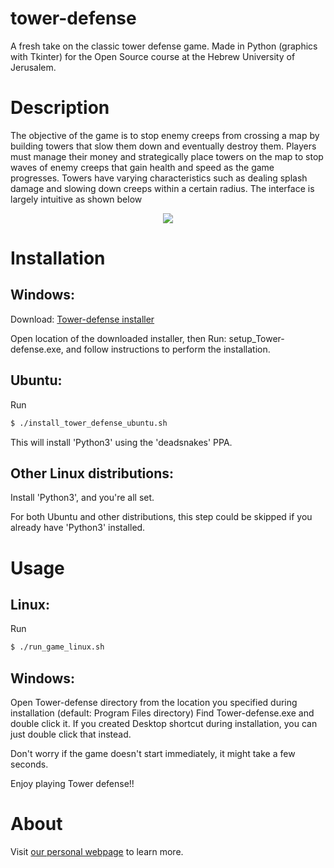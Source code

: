 # tower-defense


A fresh take on the classic tower defense game. Made in Python (graphics with Tkinter) for the Open Source course at the Hebrew University of Jerusalem.


# Description

The objective of the game is to stop enemy creeps from crossing a map by building towers that slow them down and eventually destroy them. Players must manage their money and strategically place towers on the map to stop waves of enemy creeps that gain health and speed as the game progresses. Towers have varying characteristics such as dealing splash damage and slowing down creeps within a certain radius. The interface is largely intuitive as shown below

<p align="center">
<img src="/img/interface.png">
</p>

# Installation

## Windows:

Download: 
[Tower-defense installer](https://github.com/opensource-ninjas/tower-defense/raw/master/setup_Tower-defense.exe)

Open location of the downloaded installer, then
Run: setup_Tower-defense.exe, and follow instructions to perform the installation.

## Ubuntu:

Run
```bash
$ ./install_tower_defense_ubuntu.sh
```
This will install 'Python3' using the 'deadsnakes' PPA.

## Other Linux distributions:

Install 'Python3', and you're all set.

For both Ubuntu and other distributions, this step could be skipped if
you already have 'Python3' installed.

# Usage


## Linux:

Run
```bash
$ ./run_game_linux.sh
```

## Windows:

Open Tower-defense directory from the location you specified during installation
(default: Program Files directory)
Find Tower-defense.exe and double click it.
If you created Desktop shortcut during installation, you can just double click
that instead.

Don't worry if the game doesn't start immediately, it might take a few seconds.

Enjoy playing Tower defense!!


# About

Visit [our personal webpage](https://github.com/opensource-ninjas/tower-defense/wiki) to learn more.



 

